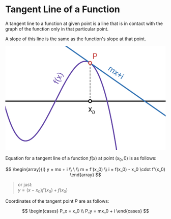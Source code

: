 # Tangent Line of a Function

A tangent line to a function at given point is a line that is in contact with the graph of the function only in that particular point.

A slope of this line is the same as the function's slope at that point.

![Tangent of a function](https://raw.githubusercontent.com/damianc/math-notes/refs/heads/master/_images/functions/function-tangent.png)

Equation for a tangent line of a function $f(x)$ at point $(x_0,0)$ is as follows:

$$
\begin{array}{l}
y = mx + i
\\
\ 
\\
m = f'(x_0)
\\
i = f(x_0) - x_0 \cdot f'(x_0)
\end{array}
$$

> or just:  
> $y = (x-x_0)f'(x_0)+f(x_0)$

Coordinates of the tangent point $P$ are as follows:

$$
\begin{cases}
P_x = x_0
\\
P_y = mx_0 + i
\end{cases}
$$
